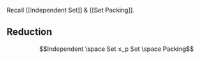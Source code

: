 Recall [[Independent Set]] & [[Set Packing]].
## Reduction
$$Independent \space Set ≤_p Set \space Packing$$